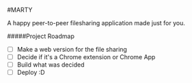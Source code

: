 #MARTY

A happy peer-to-peer filesharing application made just for you.

#####Project Roadmap
- [ ] Make a web version for the file sharing
- [ ] Decide if it's a Chrome extension or Chrome App
- [ ] Build what was decided
- [ ] Deploy :D